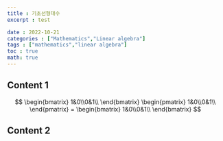 ```yaml
---
title : 기초선형대수
excerpt : test

date : 2022-10-21
categories : ["Mathematics","Linear algebra"]
tags : ["mathematics","linear algebra"]
toc : true
math: true
---
```


## Content 1

$$
\begin{bmatrix} 1&0\\0&1\\  \end{bmatrix}
\begin{pmatrix} 1&0\\0&1\\  \end{pmatrix} = 
\begin{bmatrix} 1&0\\0&1\\  \end{bmatrix}
$$

## Content 2


